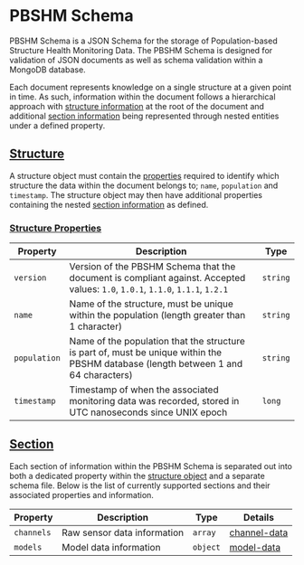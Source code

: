 # PBSHM Schema
PBSHM Schema is a JSON Schema for the storage of Population-based Structure Health Monitoring Data. The PBSHM Schema is designed for validation of JSON documents as well as schema validation within a MongoDB database.

Each document represents knowledge on a single structure at a given point in time. As such, information within the document follows a hierarchical approach with [structure information](#structure) at the root of the document and additional [section information](#section) being represented through nested entities under a defined property.

## [Structure](#structure)
A structure object must contain the [properties](#structure-properties) required to identify which structure the data within the document belongs to; `name`, `population` and `timestamp`. The structure object may then have additional properties containing the nested [section information](#section) as defined.

### [Structure Properties](#structure-properties)
|Property|Description|Type|
|---|-----|---|
|`version`|Version of the PBSHM Schema that the document is compliant against. Accepted values: `1.0`, `1.0.1`, `1.1.0`, `1.1.1`, `1.2.1`|`string`|
|`name`|Name of the structure, must be unique within the population (length greater than 1 character)|`string`|
|`population`|Name of the population that the structure is part of, must be unique within the PBSHM database (length between 1 and 64 characters)|`string`|
|`timestamp`|Timestamp of when the associated monitoring data was recorded, stored in UTC nanoseconds since UNIX epoch|`long`|

## [Section](#section)
Each section of information within the PBSHM Schema is separated out into both a dedicated property within the [structure object](#structure) and a separate schema file. Below is the list of currently supported sections and their associated properties and information.

|Property|Description|Type|Details|
|---|-----|---|---|
|`channels`|Raw sensor data information|`array`|[channel-data](channel-data.md)|
|`models`|Model data information|`object`|[model-data](model-data.md)|